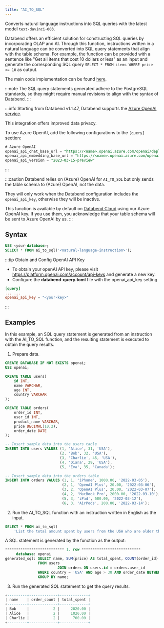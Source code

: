 ```yaml
---
title: "AI_TO_SQL"
---
```


Converts natural language instructions into SQL queries with the latest model `text-davinci-003`.

Databend offers an efficient solution for constructing SQL queries by incorporating OLAP and AI. Through this function, instructions written in a natural language can be converted into SQL query statements that align with the table schema. For example, the function can be provided with a sentence like "Get all items that cost 10 dollars or less" as an input and generate the corresponding SQL query `SELECT * FROM items WHERE price <= 10` as output.

The main code implementation can be found [here](https://github.com/datafuselabs/databend/blob/1e93c5b562bd159ecb0f336bb88fd1b7f9dc4a62/src/query/service/src/table_functions/openai/ai_to_sql.rs).

:::note
The SQL query statements generated adhere to the PostgreSQL standards, so they might require manual revisions to align with the syntax of Databend.
:::

:::info
Starting from Databend v1.1.47, Databend supports the [Azure OpenAI service](https://azure.microsoft.com/en-au/products/cognitive-services/openai-service).

This integration offers improved data privacy.

To use Azure OpenAI, add the following configurations to the `[query]` section:

```sql
# Azure OpenAI
openai_api_chat_base_url = "https://<name>.openai.azure.com/openai/deployments/<name>/"
openai_api_embedding_base_url = "https://<name>.openai.azure.com/openai/deployments/<name>/"
openai_api_version = "2023-03-15-preview"
```

:::

:::caution
Databend relies on (Azure) OpenAI for `AI_TO_SQL` but only sends the table schema to (Azure) OpenAI, not the data.

They will only work when the Databend configuration includes the `openai_api_key`, otherwise they will be inactive.

This function is available by default on [Databend Cloud](https://databend.com) using our Azure OpenAI key. If you use them, you acknowledge that your table schema will be sent to Azure OpenAI by us.
:::

## Syntax

```sql
USE <your-database>;
SELECT * FROM ai_to_sql('<natural-language-instruction>');
```

:::tip Obtain and Config OpenAI API Key

- To obtain your openAI API key, please visit https://platform.openai.com/account/api-keys and generate a new key.
- Configure the **databend-query.toml** file with the openai_api_key setting.

```toml
[query]
... ...
openai_api_key = "<your-key>"
```

:::

## Examples

In this example, an SQL query statement is generated from an instruction with the AI_TO_SQL function, and the resulting statement is executed to obtain the query results.

1. Prepare data.

```sql
CREATE DATABASE IF NOT EXISTS openai;
USE openai;

CREATE TABLE users(
    id INT,
    name VARCHAR,
    age INT,
    country VARCHAR
);

CREATE TABLE orders(
    order_id INT,
    user_id INT,
    product_name VARCHAR,
    price DECIMAL(10,2),
    order_date DATE
);

-- Insert sample data into the users table
INSERT INTO users VALUES (1, 'Alice', 31, 'USA'),
                         (2, 'Bob', 32, 'USA'),
                         (3, 'Charlie', 45, 'USA'),
                         (4, 'Diana', 29, 'USA'),
                         (5, 'Eva', 35, 'Canada');

-- Insert sample data into the orders table
INSERT INTO orders VALUES (1, 1, 'iPhone', 1000.00, '2022-03-05'),
                          (2, 1, 'OpenAI Plus', 20.00, '2022-03-06'),
                          (3, 2, 'OpenAI Plus', 20.00, '2022-03-07'),
                          (4, 2, 'MacBook Pro', 2000.00, '2022-03-10'),
                          (5, 3, 'iPad', 500.00, '2022-03-12'),
                          (6, 3, 'AirPods', 200.00, '2022-03-14');
```

2. Run the AI_TO_SQL function with an instruction written in English as the input.

```sql
SELECT * FROM ai_to_sql(
    'List the total amount spent by users from the USA who are older than 30 years, grouped by their names, along with the number of orders they made in 2022');
```

A SQL statement is generated by the function as the output:

```sql
*************************** 1. row ***************************
     database: openai
generated_sql: SELECT name, SUM(price) AS total_spent, COUNT(order_id) AS total_orders
               FROM users
                        JOIN orders ON users.id = orders.user_id
               WHERE country = 'USA' AND age > 30 AND order_date BETWEEN '2022-01-01' AND '2022-12-31'
               GROUP BY name;
```

3. Run the generated SQL statement to get the query results.

```sql
+---------+-------------+-------------+
| name    | order_count | total_spent |
+---------+-------------+-------------+
| Bob     |           2 |     2020.00 |
| Alice   |           2 |     1020.00 |
| Charlie |           2 |      700.00 |
+---------+-------------+-------------+
```

